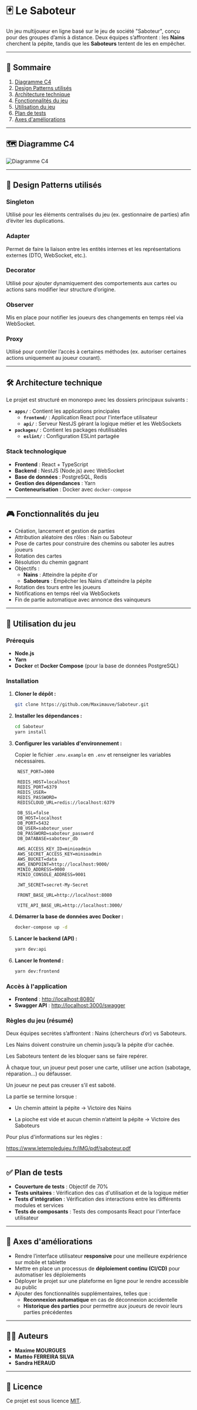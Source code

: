 # 🃏 Le Saboteur

Un jeu multijoueur en ligne basé sur le jeu de société "Saboteur", conçu pour des groupes d’amis à distance. Deux équipes s’affrontent : les **Nains** cherchent la pépite, tandis que les **Saboteurs** tentent de les en empêcher.

---

## 🧭 Sommaire

1. [Diagramme C4](#-diagramme-c4)
2. [Design Patterns utilisés](#-design-patterns-utilisés)
3. [Architecture technique](#-architecture-technique)
4. [Fonctionnalités du jeu](#-fonctionnalités-du-jeu)
5. [Utilisation du jeu](#-utilisation-du-jeu)
6. [Plan de tests](#-plan-de-tests)
7. [Axes d'améliorations](#-axes-daméliorations)

---

## 🗺️ Diagramme C4

![Diagramme C4](./image-readme/diagram-c4.png)


---

## 🧩 Design Patterns utilisés

### **Singleton**
Utilisé pour les éléments centralisés du jeu (ex. gestionnaire de parties) afin d’éviter les duplications.

### **Adapter**
Permet de faire la liaison entre les entités internes et les représentations externes (DTO, WebSocket, etc.).

### **Decorator**
Utilisé pour ajouter dynamiquement des comportements aux cartes ou actions sans modifier leur structure d’origine.

### **Observer**
Mis en place pour notifier les joueurs des changements en temps réel via WebSocket.

### **Proxy**
Utilisé pour contrôler l’accès à certaines méthodes (ex. autoriser certaines actions uniquement au joueur courant).

---

## 🛠️ Architecture technique

Le projet est structuré en monorepo avec les dossiers principaux suivants :

- **`apps/`** : Contient les applications principales
  - **`frontend/`** : Application React pour l'interface utilisateur
  - **`api/`** : Serveur NestJS gérant la logique métier et les WebSockets
- **`packages/`** : Contient les packages réutilisables
  - **`eslint/`** : Configuration ESLint partagée

### Stack technologique

- **Frontend** : React + TypeScript
- **Backend** : NestJS (Node.js) avec WebSocket
- **Base de données** : PostgreSQL, Redis
- **Gestion des dépendances** : Yarn
- **Conteneurisation** : Docker avec `docker-compose`

---

## 🎮 Fonctionnalités du jeu

- Création, lancement et gestion de parties
- Attribution aléatoire des rôles : Nain ou Saboteur
- Pose de cartes pour construire des chemins ou saboter les autres joueurs
- Rotation des cartes 
- Résolution du chemin gagnant
- Objectifs :
  - **Nains** : Atteindre la pépite d'or
  - **Saboteurs** : Empêcher les Nains d'atteindre la pépite
- Rotation des tours entre les joueurs
- Notifications en temps réel via WebSockets
- Fin de partie automatique avec annonce des vainqueurs

---

## 🧪 Utilisation du jeu

### Prérequis

- **Node.js** 
- **Yarn**
- **Docker** et **Docker Compose** (pour la base de données PostgreSQL)

### Installation

1. **Cloner le dépôt :**

   ```bash
   git clone https://github.com/Maximauve/Saboteur.git
   ```

2. **Installer les dépendances :**

   ```bash
   cd Saboteur
   yarn install
   ```

3. **Configurer les variables d'environnement :**

   Copier le fichier `.env.example` en `.env` et renseigner les variables nécessaires.

   ```
    NEST_PORT=3000

    REDIS_HOST=localhost
    REDIS_PORT=6379
    REDIS_USER=
    REDIS_PASSWORD=
    REDISCLOUD_URL=redis://localhost:6379

    DB_SSL=false
    DB_HOST=localhost
    DB_PORT=5432
    DB_USER=saboteur_user
    DB_PASSWORD=saboteur_password
    DB_DATABASE=saboteur_db

    AWS_ACCESS_KEY_ID=minioadmin
    AWS_SECRET_ACCESS_KEY=minioadmin
    AWS_BUCKET=data
    AWS_ENDPOINT=http://localhost:9000/
    MINIO_ADDRESS=9000
    MINIO_CONSOLE_ADDRESS=9001

    JWT_SECRET=secret-My-Secret

    FRONT_BASE_URL=http://localhost:8080

    VITE_API_BASE_URL=http://localhost:3000/
   ```

4. **Démarrer la base de données avec Docker :**

   ```bash
   docker-compose up -d
   ```

5. **Lancer le backend (API) :**

   ```bash
   yarn dev:api
   ```

6. **Lancer le frontend :**

   ```bash
   yarn dev:frontend
   ```

### Accès à l'application

- **Frontend** : [http://localhost:8080/](http://localhost:8080/)
- **Swagger API** : [http://localhost:3000/swagger](http://localhost:3000/swagger)


### Règles du jeu (résumé)

  Deux équipes secrètes s’affrontent : Nains (chercheurs d’or) vs Saboteurs.

  Les Nains doivent construire un chemin jusqu’à la pépite d’or cachée.

  Les Saboteurs tentent de les bloquer sans se faire repérer.

  À chaque tour, un joueur peut poser une carte, utiliser une action (sabotage, réparation…) ou défausser.

  Un joueur ne peut pas creuser s’il est saboté.

  La partie se termine lorsque :

  - Un chemin atteint la pépite → Victoire des Nains

  - La pioche est vide et aucun chemin n’atteint la pépite → Victoire des Saboteurs

Pour plus d'informations sur les règles : 

https://www.letempledujeu.fr/IMG/pdf/saboteur.pdf

---

## ✅ Plan de tests

- **Couverture de tests** : Objectif de 70%
- **Tests unitaires** : Vérification des cas d'utilisation et de la logique métier
- **Tests d'intégration** : Vérification des interactions entre les différents modules et services
- **Tests de composants** : Tests des composants React pour l'interface utilisateur

---

## 🚀 Axes d'améliorations

- Rendre l’interface utilisateur **responsive** pour une meilleure expérience sur mobile et tablette
- Mettre en place un processus de **déploiement continu (CI/CD)** pour automatiser les déploiements
- Déployer le projet sur une plateforme en ligne pour le rendre accessible au public
- Ajouter des fonctionnalités supplémentaires, telles que :
  - **Reconnexion automatique** en cas de déconnexion accidentelle
  - **Historique des parties** pour permettre aux joueurs de revoir leurs parties précédentes

---

## 👨‍💻 Auteurs

- **Maxime MOURGUES**
- **Mattéo FERREIRA SILVA**
- **Sandra HERAUD**

---

## 📄 Licence

Ce projet est sous licence [MIT](LICENSE).
